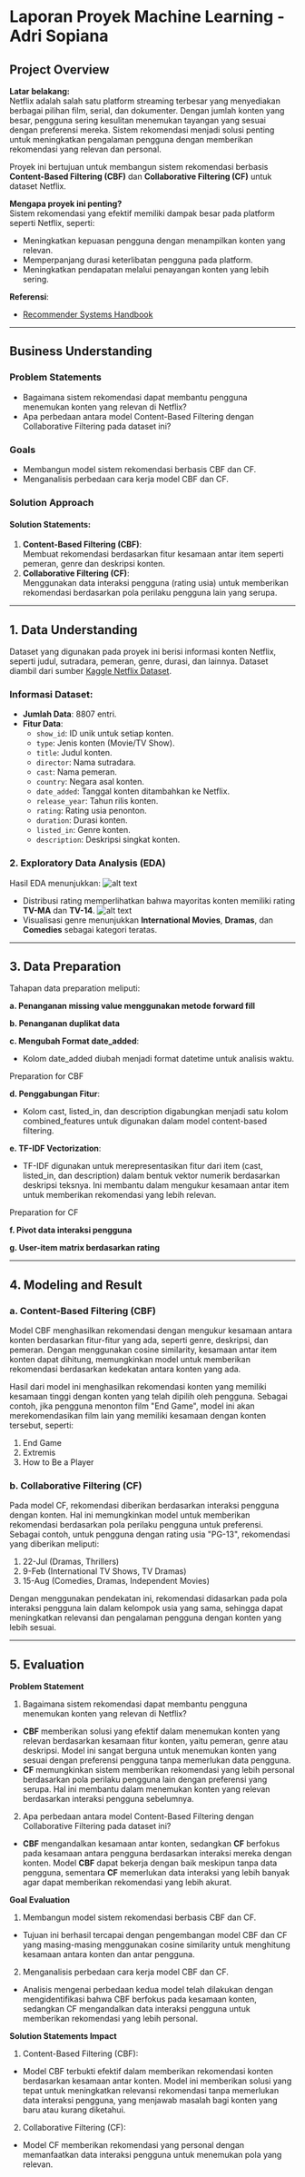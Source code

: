 # Laporan Proyek Machine Learning - Adri Sopiana

## Project Overview

**Latar belakang:**  
Netflix adalah salah satu platform streaming terbesar yang menyediakan berbagai pilihan film, serial, dan dokumenter. Dengan jumlah konten yang besar, pengguna sering kesulitan menemukan tayangan yang sesuai dengan preferensi mereka. Sistem rekomendasi menjadi solusi penting untuk meningkatkan pengalaman pengguna dengan memberikan rekomendasi yang relevan dan personal.  

Proyek ini bertujuan untuk membangun sistem rekomendasi berbasis **Content-Based Filtering (CBF)** dan **Collaborative Filtering (CF)** untuk dataset Netflix.  

**Mengapa proyek ini penting?**  
Sistem rekomendasi yang efektif memiliki dampak besar pada platform seperti Netflix, seperti:  
- Meningkatkan kepuasan pengguna dengan menampilkan konten yang relevan.
- Memperpanjang durasi keterlibatan pengguna pada platform.
- Meningkatkan pendapatan melalui penayangan konten yang lebih sering.

**Referensi**:  
- [Recommender Systems Handbook](https://link.springer.com/book/10.1007/978-1-4899-7637-6)  
---

## Business Understanding

### Problem Statements
- Bagaimana sistem rekomendasi dapat membantu pengguna menemukan konten yang relevan di Netflix?
- Apa perbedaan antara model Content-Based Filtering dengan Collaborative Filtering pada dataset ini?

### Goals
- Membangun model sistem rekomendasi berbasis CBF dan CF.
- Menganalisis perbedaan cara kerja model CBF dan CF.

### Solution Approach
#### Solution Statements:
1. **Content-Based Filtering (CBF)**:  
   Membuat rekomendasi berdasarkan fitur kesamaan antar item seperti pemeran, genre dan deskripsi konten.
2. **Collaborative Filtering (CF)**:  
   Menggunakan data interaksi pengguna (rating usia) untuk memberikan rekomendasi berdasarkan pola perilaku pengguna lain yang serupa.

---

## 1. Data Understanding

Dataset yang digunakan pada proyek ini berisi informasi konten Netflix, seperti judul, sutradara, pemeran, genre, durasi, dan lainnya. Dataset diambil dari sumber [Kaggle Netflix Dataset]( https://www.kaggle.com/datasets/shivamb/netflix-shows).  

### Informasi Dataset:
- **Jumlah Data**: 8807 entri.
- **Fitur Data**:  
  - `show_id`: ID unik untuk setiap konten.
  - `type`: Jenis konten (Movie/TV Show).
  - `title`: Judul konten.
  - `director`: Nama sutradara.
  - `cast`: Nama pemeran.
  - `country`: Negara asal konten.
  - `date_added`: Tanggal konten ditambahkan ke Netflix.
  - `release_year`: Tahun rilis konten.
  - `rating`: Rating usia penonton.
  - `duration`: Durasi konten.
  - `listed_in`: Genre konten.
  - `description`: Deskripsi singkat konten.

### 2. Exploratory Data Analysis (EDA)
Hasil EDA menunjukkan:
![alt text](https://github.com/Adri720S/SistemRekomendasiNetflix/blob/main/download.png?raw=true)
- Distribusi rating memperlihatkan bahwa mayoritas konten memiliki rating **TV-MA** dan **TV-14**.
![alt text](https://github.com/Adri720S/SistemRekomendasiNetflix/blob/main/download%20(2).png?raw=true)
- Visualisasi genre menunjukkan **International Movies**, **Dramas**, dan **Comedies** sebagai kategori teratas.

---

## 3. Data Preparation

Tahapan data preparation meliputi:

**a. Penanganan missing value menggunakan metode forward fill**

**b. Penanganan duplikat data**

**c. Mengubah Format date_added**:
   - Kolom date_added diubah menjadi format datetime untuk analisis waktu.

Preparation for CBF

**d. Penggabungan Fitur**:
   - Kolom cast, listed_in, dan description digabungkan menjadi satu kolom combined_features untuk digunakan dalam model content-based filtering.
     
**e. TF-IDF Vectorization**:
- TF-IDF digunakan untuk merepresentasikan fitur dari item (cast, listed_in, dan description) dalam bentuk vektor numerik berdasarkan deskripsi teksnya. Ini membantu dalam mengukur kesamaan antar item untuk memberikan rekomendasi yang lebih relevan.

Preparation for CF

**f. Pivot data interaksi pengguna**

**g. User-item matrix berdasarkan rating**

---

## 4. Modeling and Result

### a. Content-Based Filtering (CBF)
Model CBF menghasilkan rekomendasi dengan mengukur kesamaan antara konten berdasarkan fitur-fitur yang ada, seperti genre, deskripsi, dan pemeran. Dengan menggunakan cosine similarity, kesamaan antar item konten dapat dihitung, memungkinkan model untuk memberikan rekomendasi berdasarkan kedekatan antara konten yang ada.

Hasil dari model ini menghasilkan rekomendasi konten yang memiliki kesamaan tinggi dengan konten yang telah dipilih oleh pengguna. Sebagai contoh, jika pengguna menonton film "End Game", model ini akan merekomendasikan film lain yang memiliki kesamaan dengan konten tersebut, seperti:

1. End Game
2. Extremis
3. How to Be a Player

### b. Collaborative Filtering (CF)
Pada model CF, rekomendasi diberikan berdasarkan interaksi pengguna dengan konten. Hal ini memungkinkan model untuk memberikan rekomendasi berdasarkan pola perilaku pengguna untuk preferensi. Sebagai contoh, untuk pengguna dengan rating usia "PG-13", rekomendasi yang diberikan meliputi:

1. 22-Jul (Dramas, Thrillers)
2. 9-Feb (International TV Shows, TV Dramas)
3. 15-Aug (Comedies, Dramas, Independent Movies)

Dengan menggunakan pendekatan ini, rekomendasi didasarkan pada pola interaksi pengguna lain dalam kelompok usia yang sama, sehingga dapat meningkatkan relevansi dan pengalaman pengguna dengan konten yang lebih sesuai.

---

## 5. Evaluation

**Problem Statement**
1. Bagaimana sistem rekomendasi dapat membantu pengguna menemukan konten yang relevan di Netflix?
- **CBF** memberikan solusi yang efektif dalam menemukan konten yang relevan berdasarkan kesamaan fitur konten, yaitu pemeran, genre atau deskripsi. Model ini sangat berguna untuk menemukan konten yang sesuai dengan preferensi pengguna tanpa memerlukan data pengguna.
- **CF** memungkinkan sistem memberikan rekomendasi yang lebih personal berdasarkan pola perilaku pengguna lain dengan preferensi yang serupa. Hal ini membantu dalam menemukan konten yang relevan berdasarkan interaksi pengguna sebelumnya.

2. Apa perbedaan antara model Content-Based Filtering dengan Collaborative Filtering pada dataset ini?
- **CBF** mengandalkan kesamaan antar konten, sedangkan **CF** berfokus pada kesamaan antara pengguna berdasarkan interaksi mereka dengan konten. Model **CBF** dapat bekerja dengan baik meskipun tanpa data pengguna, sementara **CF** memerlukan data interaksi yang lebih banyak agar dapat memberikan rekomendasi yang lebih akurat.

**Goal Evaluation**
1. Membangun model sistem rekomendasi berbasis CBF dan CF.
- Tujuan ini berhasil tercapai dengan pengembangan model CBF dan CF yang masing-masing menggunakan cosine similarity untuk menghitung kesamaan antara konten dan antar pengguna.
2. Menganalisis perbedaan cara kerja model CBF dan CF.
- Analisis mengenai perbedaan kedua model telah dilakukan dengan mengidentifikasi bahwa CBF berfokus pada kesamaan konten, sedangkan CF mengandalkan data interaksi pengguna untuk memberikan rekomendasi yang lebih personal.

**Solution Statements Impact**
1. Content-Based Filtering (CBF):
- Model CBF terbukti efektif dalam memberikan rekomendasi konten berdasarkan kesamaan antar konten. Model ini memberikan solusi yang tepat untuk meningkatkan relevansi rekomendasi tanpa memerlukan data interaksi pengguna, yang menjawab masalah bagi konten yang baru atau kurang diketahui.
2. Collaborative Filtering (CF):
- Model CF memberikan rekomendasi yang personal dengan memanfaatkan data interaksi pengguna untuk menemukan pola yang relevan. 
